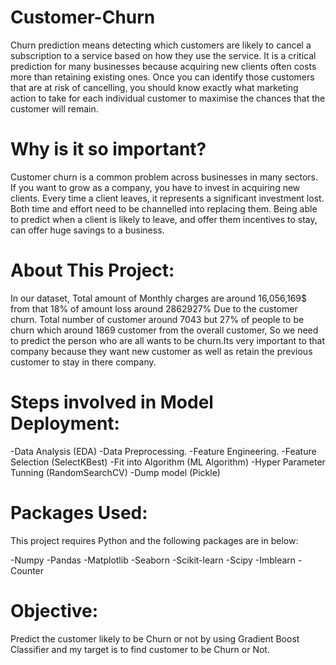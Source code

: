 # Customer-Churn
Churn prediction means detecting which customers are likely to cancel a subscription to a service based on how they use the service. It is a critical prediction for many businesses because acquiring new clients often costs more than retaining existing ones. Once you can identify those customers that are at risk of cancelling, you should know exactly what marketing action to take for each individual customer to maximise the chances that the customer will remain.

# Why is it so important?
Customer churn is a common problem across businesses in many sectors. If you want to grow as a company, you have to invest in acquiring new clients. Every time a client leaves, it represents a significant investment lost. Both time and effort need to be channelled into replacing them. Being able to predict when a client is likely to leave, and offer them incentives to stay, can offer huge savings to a business.

# About This Project:
In our dataset, Total amount of Monthly charges are around 16,056,169$ from that 18% of amount loss around 2862927% Due to the customer churn.
Total number of customer around 7043 but 27% of people to be churn which around 1869 customer from the overall customer,
So we need to predict the person who are all wants to be churn.Its very important to that company because they want new customer as well as retain the previous customer to stay in there company.

# Steps involved in Model Deployment:
-Data Analysis (EDA)
-Data Preprocessing.
-Feature Engineering.
-Feature Selection (SelectKBest)
-Fit into Algorithm (ML Algorithm)
-Hyper Parameter Tunning (RandomSearchCV)
-Dump model (Pickle)

# Packages Used:
This project requires Python and the following packages are in below:

-Numpy
-Pandas
-Matplotlib
-Seaborn
-Scikit-learn
-Scipy
-Imblearn
-Counter

# Objective:
Predict the customer likely to be Churn or not by using Gradient Boost Classifier and my target is to find customer to be Churn or Not.
